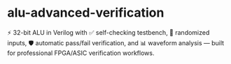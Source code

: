 # alu-advanced-verification
⚡ 32-bit ALU in Verilog with ✅ self-checking testbench, 🎲 randomized inputs, 🛡️ automatic pass/fail verification, and 📊 waveform analysis — built for professional FPGA/ASIC verification workflows.
